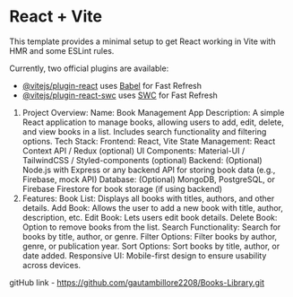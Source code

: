 # React + Vite

This template provides a minimal setup to get React working in Vite with HMR and some ESLint rules.

Currently, two official plugins are available:

- [@vitejs/plugin-react](https://github.com/vitejs/vite-plugin-react/blob/main/packages/plugin-react/README.md) uses [Babel](https://babeljs.io/) for Fast Refresh
- [@vitejs/plugin-react-swc](https://github.com/vitejs/vite-plugin-react-swc) uses [SWC](https://swc.rs/) for Fast Refresh





1. Project Overview:
Name: Book Management App
Description: A simple React application to manage books, allowing users to add, edit, delete, and view books in a list. Includes search functionality and filtering options.
Tech Stack:
Frontend: React, Vite
State Management: React Context API / Redux (optional)
UI Components: Material-UI / TailwindCSS / Styled-components (optional)
Backend: (Optional) Node.js with Express or any backend API for storing book data (e.g., Firebase, mock API)
Database: (Optional) MongoDB, PostgreSQL, or Firebase Firestore for book storage (if using backend)
2. Features:
Book List: Displays all books with titles, authors, and other details.
Add Book: Allows the user to add a new book with title, author, description, etc.
Edit Book: Lets users edit book details.
Delete Book: Option to remove books from the list.
Search Functionality: Search for books by title, author, or genre.
Filter Options: Filter books by author, genre, or publication year.
Sort Options: Sort books by title, author, or date added.
Responsive UI: Mobile-first design to ensure usability across devices.


gitHub link - https://github.com/gautambillore2208/Books-Library.git